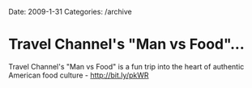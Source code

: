 Date: 2009-1-31
Categories: /archive

# Travel Channel's "Man vs Food"...

Travel Channel's "Man vs Food" is a fun trip into the heart of authentic American food culture - <a href="http://bit.ly/pkWR" rel="nofollow">http://bit.ly/pkWR</a>
